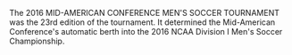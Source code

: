 The 2016 MID-AMERICAN CONFERENCE MEN'S SOCCER TOURNAMENT was the 23rd edition of the tournament. It determined the Mid-American Conference's automatic berth into the 2016 NCAA Division I Men's Soccer Championship.
